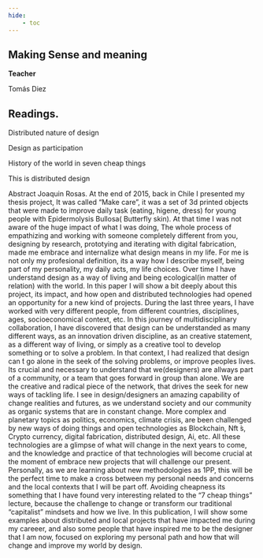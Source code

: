 ```yaml
---
hide:
    - toc
---
```


## Making Sense and meaning


**Teacher**

Tomás Diez


## Readings.

Distributed nature of design

Design as participation

History of the world in seven cheap things

This is distributed design

Abstract Joaquin Rosas.
At the end of 2015, back in Chile I presented my thesis project, It was called “Make care”, it was a set of 3d printed objects that were made to improve daily task (eating, higene, dress) for young people with Epidermolysis Bullosa( Butterfly skin). At that time I was not aware of the huge impact of what I was doing, The whole process of empathizing and working with someone completely different from you, designing by research, prototying and iterating with digital fabrication, made me embrace and internalize what design means in my life. For me is not only my profesional definition, its a way how I describe myself, being part of my personality, my daily acts, my life choices. Over time I have understand design as a way of living and being ecological(in matter of relation) with the world. In this paper I will show a bit deeply about this project, its impact, and how open and distributed technologies had opened an opportunity for a new kind of projects.
During the last three years, I have worked with very different people, from different countries, disciplines, ages, socioeconomical context, etc. In this journey of multidisciplinary collaboration, I have discovered that design can be understanded as many different ways, as an innovation driven discipline, as an creative statement, as a different way of living, or simply as a creative tool to develop something or to solve a problem.
In that context, I had realized that design can ́t go alone in the seek of the solving problems, or improve peoples lives. Its crucial and necessary to understand that we(designers) are allways part of a community, or a team that goes forward in group than alone. We are the creative and radical piece of the network, that drives the seek for new ways of tackling life.
I see in design/designers an amazing capability of change realities and futures, as we understand society and our community as organic systems that are in constant change. More complex and planetary topics as politics, economics, climate crisis, are been challenged by new ways of doing things and open technologies as Blockchain, Nft ́s, Crypto currency, digital fabrication, distributed design, Ai, etc. All these technologies are a glimpse of what will change in the next years to come, and the knowledge and practice of that technologies will become crucial at the moment of embrace
new projects that will challenge our present. Personally, as we are learning about new methodologies as 1PP, this will be the perfect time to make a cross between my personal needs and concerns and the local contexts that I will be part off. Avoiding cheapness its something that I have found very interesting related to the “7 cheap things” lecture, because the challenge to change or transform our traditional “capitalist” mindsets and how we live.
In this publication, I will show some examples about distributed and local projects that have impacted me during my careeer, and also some people that have inspired me to be the designer that I am now, focused on exploring my personal path and how that will change and improve my world by design.


















